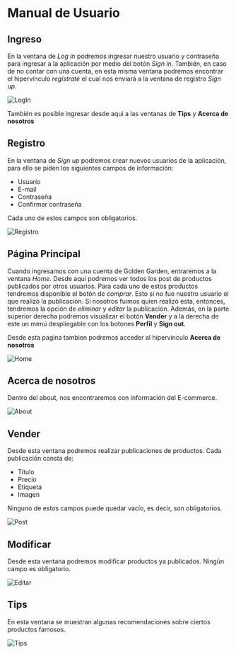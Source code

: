 # Manual de Usuario

## Ingreso
En la ventana de *Log in* podremos ingresar nuestro usuario y contraseña 
para ingresar a la aplicación por medio del botón *Sign in*. También, 
en caso de no contar con una cuenta, en esta misma ventana podremos encontrar el hipervínculo *regístraté* el cual nos enviará a la ventana de registro *Sign up*.

![LogIn](https://user-images.githubusercontent.com/65092315/161760801-9e9bab15-ee8e-4043-8089-6db6db748e43.jpg)

También es posible ingresar desde aqui a las ventanas de **Tips** y **Acerca de nosotros**

## Registro
 En la ventana de *Sign up* podremos crear nuevos usuarios de la aplicación, para ello se piden los siguientes campos de información:

- Usuario
- E-mail
- Contraseña
- Confirmar contraseña

Cada uno de estos campos son obligatorios.

![Registro](https://user-images.githubusercontent.com/65092315/161760876-b97e0e1d-f9e6-4741-aa8b-448e9490d1ad.jpg)

## Página Principal
 Cuando ingresamos con una cuenta de Golden Garden, entraremos a la ventana *Home*. Desde aquí podremos ver todos los post de productos publicados por otros usuarios. Para cada uno de estos productos tendremos disponible el botón de *comprar*. Esto si no fue nuestro usuario el que realizó la publicación. Si nosotros fuimos quien realizó esta, entonces, tendremos la opción de *eliminar* y *editar* la publicación. Además, en la parte superior derecha podremos visualizar el botón **Vender** y a la derecha de este un menú despliegable con los botones **Perfil** y **Sign out**.

 Desde esta pagina tambien podremos acceder al hipervinculo **Acerca de nosotros**

![Home](https://user-images.githubusercontent.com/65092315/161760910-8b89b80a-9c75-4e46-822a-292b9b2ad064.jpg)

## Acerca de nosotros 
Dentro del about, nos encontraremos con información del E-commerce.

![About](https://user-images.githubusercontent.com/65092315/161760941-fb94f21a-4fd8-4ad3-9edb-4e391a5dc98f.jpg)

## Vender
Desde esta ventana podremos realizar publicaciones de productos. Cada publicación consta de:

- Título
- Precio
- Etiqueta
- Imagen
  
Ninguno de estos campos puede quedar vacío, es decir, son obligatorios.

![Post](https://user-images.githubusercontent.com/65092315/161760986-176c3aab-744c-4f20-8804-49b9750c6238.jpg)

## Modificar
Desde esta ventana podremos modificar productos ya publicados. Ningún campo es obligatorio.

![Editar](https://user-images.githubusercontent.com/65092315/161761014-d5bad46e-4909-4a35-bf89-97953e3364e0.jpg)

## Tips
En esta ventana se muestran algunas recomendaciones sobre ciertos productos famosos.

![Tips](https://user-images.githubusercontent.com/65092315/161761051-cbdb168e-8cb3-4ca5-a412-a8f69d417b58.jpg)

